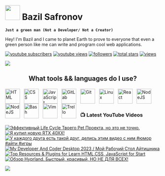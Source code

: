 # <img src="https://www.svgrepo.com/show/285222/alien.svg" height="48"> Bazil Safronov

**`Just a green man (Not a Developer/ Not a Creator)`**

Hey! I'm Bazil and I came to planet Earth to prove to everyone that even a green person like me can write and program cool web applications. 

   <p align="left">
      <a href="https://www.youtube.com/@bazil_s?sub_confirmation=1">
         <img alt="youtube subscribers" title="Subscribe to my YouTube channel" src="https://custom-icon-badges.demolab.com/youtube/channel/subscribers/UC_YqmN7PCpCFp2WXhQ_bPZw?color=%23E05D44&label=SUBSCRIBE&logo=video&logoColor=white&style=for-the-badge&labelColor=CE4630"/></a> 
      <a href="https://www.youtube.com/@bazil_s">
         <img alt="youtube views" title="YouTube views" src="https://custom-icon-badges.demolab.com/youtube/channel/views/UC_YqmN7PCpCFp2WXhQ_bPZw?color=%23E1AD0E&logo=eye&logoColor=white&style=for-the-badge&labelColor=C79600"/></a> 
      <a href="https://github.com/bazilsafronov?tab=followers">
         <img alt="followers" title="Follow me on Github" src="https://custom-icon-badges.demolab.com/github/followers/bazilsafronov?color=236ad3&labelColor=1155ba&style=for-the-badge&logo=person-add&label=Follow&logoColor=white"/></a>
      <a href="https://github.com/bazilsafronov?tab=repositories&sort=stargazers">
         <img alt="total stars" title="Total stars on GitHub" src="https://custom-icon-badges.demolab.com/github/stars/bazilsafronov?color=55960c&style=for-the-badge&labelColor=488207&logo=star"/></a>
   <a href="https://github.com/bazilsafronov">
    <img alt="views" title="GitHub profile views" src="https://freshidea.com/jonah/app/DenverCoder1-profile-views"/></a>
   </p>
   <img src="https://readme-typing-svg.demolab.com/?lines=Subscribe%20to%20me%20in%20social%20network;&font=Roboto%20Code&center=true&width=440&height=45&color=8a5cf7&vCenter=true&pause=2000&size=22"/></a>

## <p align="center">What tools && languages do I use?</p>
<img align="left" alt="HTML" width="48px" style="padding-right:10px;" src="https://cdn.jsdelivr.net/gh/devicons/devicon/icons/html5/html5-plain.svg" />
<img align="left" alt="CSS" width="48px" style="padding-right:10px;" src="https://cdn.jsdelivr.net/gh/devicons/devicon/icons/css3/css3-plain.svg" />
<img align="left" alt="JavaScript" width="48px" style="padding-right:10px;" src="https://cdn.jsdelivr.net/gh/devicons/devicon/icons/javascript/javascript-plain.svg" />
<img align="left" alt="GitLab" width="48px" style="padding-right:10px;" src="https://cdn.jsdelivr.net/gh/devicons/devicon/icons/gitlab/gitlab-original-wordmark.svg"/>

<img align="left" alt="Git" width="48px" style="padding-right:10px;" src="https://cdn.jsdelivr.net/gh/devicons/devicon/icons/git/git-original.svg" />
<img align="left" alt="Linux" width="48px" style="padding-right:10px;" src="https://cdn.jsdelivr.net/gh/devicons/devicon/icons/linux/linux-original.svg" />

<img align="left" alt="React" width="48px" style="padding-right:10px;" src="https://cdn.jsdelivr.net/gh/devicons/devicon/icons/react/react-original.svg" />
<img align="left" alt="NodeJS" width="48px" style="padding-right:10px;" src="https://cdn.jsdelivr.net/gh/devicons/devicon/icons/nodejs/nodejs-original.svg" />
<img align="left" alt="NodeJS" width="48px" style="padding-right:10px;" src="https://cdn.jsdelivr.net/gh/devicons/devicon/icons/bootstrap/bootstrap-original.svg" />
<img align="left" alt="Bash" width="48px" style="padding-right:10px;" src="https://cdn.jsdelivr.net/gh/devicons/devicon/icons/bash/bash-original.svg" />
<img align="left" alt="Vim" width="48px" style="padding-right:10px;" src="https://cdn.jsdelivr.net/gh/devicons/devicon/icons/vim/vim-original.svg" />
<img align="left" alt="Trello" width="48px" style="padding-right:10px;" src="https://cdn.jsdelivr.net/gh/devicons/devicon/icons/trello/trello-plain-wordmark.svg" /><br><br><br>

### 📺 Latest YouTube Videos
<!-- BEGIN YOUTUBE-CARDS -->
[![Эффективный Life Cycle Твоего Pet Проекта, но это не точно.](https://ytcards.demolab.com/?id=8nu8HUZuz4A&title=%D0%AD%D1%84%D1%84%D0%B5%D0%BA%D1%82%D0%B8%D0%B2%D0%BD%D1%8B%D0%B9+Life+Cycle+%D0%A2%D0%B2%D0%BE%D0%B5%D0%B3%D0%BE+Pet+%D0%9F%D1%80%D0%BE%D0%B5%D0%BA%D1%82%D0%B0%2C+%D0%BD%D0%BE+%D1%8D%D1%82%D0%BE+%D0%BD%D0%B5+%D1%82%D0%BE%D1%87%D0%BD%D0%BE.&lang=en&timestamp=1719478777&background_color=%230d1117&title_color=%23ffffff&stats_color=%23dedede&max_title_lines=1&width=250&border_radius=5 "Эффективный Life Cycle Твоего Pet Проекта, но это не точно.")](https://www.youtube.com/watch?v=8nu8HUZuz4A)
[![Я купил новую RTX 40XX!](https://ytcards.demolab.com/?id=pk8vo5G37IU&title=%D0%AF+%D0%BA%D1%83%D0%BF%D0%B8%D0%BB+%D0%BD%D0%BE%D0%B2%D1%83%D1%8E+RTX+40XX%21&lang=en&timestamp=1715611222&background_color=%230d1117&title_color=%23ffffff&stats_color=%23dedede&max_title_lines=1&width=250&border_radius=5 "Я купил новую RTX 40XX!")](https://www.youtube.com/watch?v=pk8vo5G37IU)
[![У каждого друга есть такой друг, делись этим видео с ним #юмор #айти #игры](https://ytcards.demolab.com/?id=ooYPhN56l60&title=%D0%A3+%D0%BA%D0%B0%D0%B6%D0%B4%D0%BE%D0%B3%D0%BE+%D0%B4%D1%80%D1%83%D0%B3%D0%B0+%D0%B5%D1%81%D1%82%D1%8C+%D1%82%D0%B0%D0%BA%D0%BE%D0%B9+%D0%B4%D1%80%D1%83%D0%B3%2C+%D0%B4%D0%B5%D0%BB%D0%B8%D1%81%D1%8C+%D1%8D%D1%82%D0%B8%D0%BC+%D0%B2%D0%B8%D0%B4%D0%B5%D0%BE+%D1%81+%D0%BD%D0%B8%D0%BC+%23%D1%8E%D0%BC%D0%BE%D1%80+%23%D0%B0%D0%B9%D1%82%D0%B8+%23%D0%B8%D0%B3%D1%80%D1%8B&lang=en&timestamp=1713818650&background_color=%230d1117&title_color=%23ffffff&stats_color=%23dedede&max_title_lines=1&width=250&border_radius=5 "У каждого друга есть такой друг, делись этим видео с ним #юмор #айти #игры")](https://www.youtube.com/watch?v=ooYPhN56l60)
[![My Developer And Coder Desktop 2023 / Мой Рабочий Стол Айтишника](https://ytcards.demolab.com/?id=GAV-23F981I&title=My+Developer+And+Coder+Desktop+2023+%2F+%D0%9C%D0%BE%D0%B9+%D0%A0%D0%B0%D0%B1%D0%BE%D1%87%D0%B8%D0%B9+%D0%A1%D1%82%D0%BE%D0%BB+%D0%90%D0%B9%D1%82%D0%B8%D1%88%D0%BD%D0%B8%D0%BA%D0%B0&lang=en&timestamp=1711106527&background_color=%230d1117&title_color=%23ffffff&stats_color=%23dedede&max_title_lines=1&width=250&border_radius=5 "My Developer And Coder Desktop 2023 / Мой Рабочий Стол Айтишника")](https://www.youtube.com/watch?v=GAV-23F981I)
[![Top Resources & Plugins for Learn HTML,CSS, JavaScript for Start](https://ytcards.demolab.com/?id=jV2_RC_kCOc&title=Top+Resources+%26+Plugins+for+Learn+HTML%2CCSS%2C+JavaScript+for+Start&lang=en&timestamp=1710195718&background_color=%230d1117&title_color=%23ffffff&stats_color=%23dedede&max_title_lines=1&width=250&border_radius=5 "Top Resources & Plugins for Learn HTML,CSS, JavaScript for Start")](https://www.youtube.com/watch?v=jV2_RC_kCOc)
[![Обзор Hyprland. Быстрый, красивый, НО НЕ ДЛЯ ВСЕХ!](https://ytcards.demolab.com/?id=wsDDaJ7ZLxo&title=%D0%9E%D0%B1%D0%B7%D0%BE%D1%80+Hyprland.+%D0%91%D1%8B%D1%81%D1%82%D1%80%D1%8B%D0%B9%2C+%D0%BA%D1%80%D0%B0%D1%81%D0%B8%D0%B2%D1%8B%D0%B9%2C+%D0%9D%D0%9E+%D0%9D%D0%95+%D0%94%D0%9B%D0%AF+%D0%92%D0%A1%D0%95%D0%A5%21&lang=en&timestamp=1702024888&background_color=%230d1117&title_color=%23ffffff&stats_color=%23dedede&max_title_lines=1&width=250&border_radius=5 "Обзор Hyprland. Быстрый, красивый, НО НЕ ДЛЯ ВСЕХ!")](https://www.youtube.com/watch?v=wsDDaJ7ZLxo)
<!-- END YOUTUBE-CARDS -->
[<img src="https://custom-icon-badges.demolab.com/badge/-Subscribe%20For%20More-red?style=for-the-badge&logo=video&logoColor=white"/>](https://www.youtube.com/@bazil_s?sub_confirmation=1)
